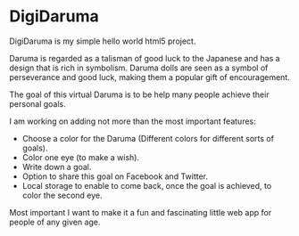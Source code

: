 DigiDaruma
======
DigiDaruma is my simple hello world html5 project.

Daruma is regarded as a talisman of good luck to the Japanese and has a design that is rich in symbolism. Daruma dolls are seen as a symbol of perseverance and good luck, making them a popular gift of encouragement.

The goal of this virtual Daruma is to be help many people achieve their personal goals. 

I am working on adding not more than the most important features:

- Choose a color for the Daruma (Different colors for different sorts of goals).
- Color one eye (to make a wish).
- Write down a goal.
- Option to share this goal on Facebook and Twitter.
- Local storage to enable to come back, once the goal is achieved, to color the second eye.



Most important I want to make it a fun and fascinating little web app for people of any given age. 



